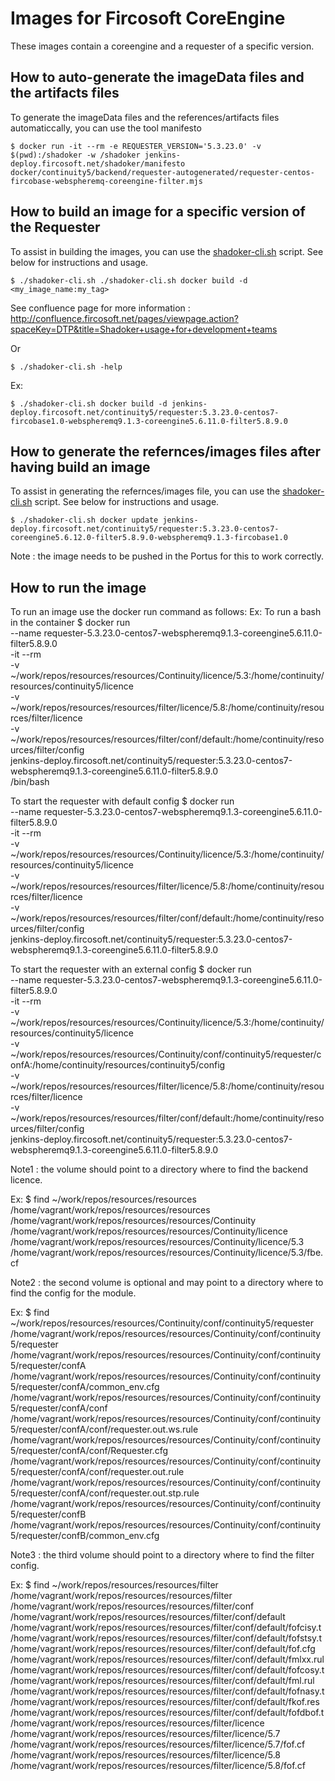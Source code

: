 # Images for Fircosoft CoreEngine
These images contain a coreengine and a requester of a specific version.

## How to auto-generate the imageData files and the artifacts files
To generate the imageData files and the references/artifacts files automaticcally, you can use the tool manifesto

    $ docker run -it --rm -e REQUESTER_VERSION='5.3.23.0' -v $(pwd):/shadoker -w /shadoker jenkins-deploy.fircosoft.net/shadoker/manifesto docker/continuity5/backend/requester-autogenerated/requester-centos-fircobase-webspheremq-coreengine-filter.mjs

## How to build an image for a specific version of the Requester
To assist in building the images, you can use the [shadoker-cli.sh](shadoker-cli.sh) script. See below for instructions and usage.

    $ ./shadoker-cli.sh ./shadoker-cli.sh docker build -d <my_image_name:my_tag>

See confluence page for more information : http://confluence.fircosoft.net/pages/viewpage.action?spaceKey=DTP&title=Shadoker+usage+for+development+teams

Or 

    $ ./shadoker-cli.sh -help

Ex:

    $ ./shadoker-cli.sh docker build -d jenkins-deploy.fircosoft.net/continuity5/requester:5.3.23.0-centos7-fircobase1.0-webspheremq9.1.3-coreengine5.6.11.0-filter5.8.9.0

## How to generate the refernces/images files after having build an image
To assist in generating the refernces/images file, you can use the [shadoker-cli.sh](shadoker-cli.sh) script. See below for instructions and usage.

    $ ./shadoker-cli.sh docker update jenkins-deploy.fircosoft.net/continuity5/requester:5.3.23.0-centos7-coreengine5.6.12.0-filter5.8.9.0-webspheremq9.1.3-fircobase1.0

Note : the image needs to be pushed in the Portus for this to work correctly.

## How to run the image
To run an image use the docker run command as follows:
Ex:
To run a bash in the container
    $ docker run \
        --name requester-5.3.23.0-centos7-webspheremq9.1.3-coreengine5.6.11.0-filter5.8.9.0 \
        -it --rm \
        -v ~/work/repos/resources/resources/Continuity/licence/5.3:/home/continuity/resources/continuity5/licence \
        -v ~/work/repos/resources/resources/filter/licence/5.8:/home/continuity/resources/filter/licence \
        -v ~/work/repos/resources/resources/filter/conf/default:/home/continuity/resources/filter/config \
        jenkins-deploy.fircosoft.net/continuity5/requester:5.3.23.0-centos7-webspheremq9.1.3-coreengine5.6.11.0-filter5.8.9.0 \
        /bin/bash

To start the requester with default config
    $ docker run \
        --name requester-5.3.23.0-centos7-webspheremq9.1.3-coreengine5.6.11.0-filter5.8.9.0 \
        -it --rm \
        -v ~/work/repos/resources/resources/Continuity/licence/5.3:/home/continuity/resources/continuity5/licence \
        -v ~/work/repos/resources/resources/filter/licence/5.8:/home/continuity/resources/filter/licence \
        -v ~/work/repos/resources/resources/filter/conf/default:/home/continuity/resources/filter/config \
        jenkins-deploy.fircosoft.net/continuity5/requester:5.3.23.0-centos7-webspheremq9.1.3-coreengine5.6.11.0-filter5.8.9.0

To start the requester with an external config
    $ docker run \
        --name requester-5.3.23.0-centos7-webspheremq9.1.3-coreengine5.6.11.0-filter5.8.9.0 \
        -it --rm \
        -v ~/work/repos/resources/resources/Continuity/licence/5.3:/home/continuity/resources/continuity5/licence \
        -v ~/work/repos/resources/resources/Continuity/conf/continuity5/requester/confA:/home/continuity/resources/continuity5/config \
        -v ~/work/repos/resources/resources/filter/licence/5.8:/home/continuity/resources/filter/licence \
        -v ~/work/repos/resources/resources/filter/conf/default:/home/continuity/resources/filter/config \
        jenkins-deploy.fircosoft.net/continuity5/requester:5.3.23.0-centos7-webspheremq9.1.3-coreengine5.6.11.0-filter5.8.9.0

Note1 : the volume should point to a directory where to find the backend licence.

Ex:
    $ find ~/work/repos/resources/resources
    /home/vagrant/work/repos/resources/resources
    /home/vagrant/work/repos/resources/resources/Continuity
    /home/vagrant/work/repos/resources/resources/Continuity/licence
    /home/vagrant/work/repos/resources/resources/Continuity/licence/5.3
    /home/vagrant/work/repos/resources/resources/Continuity/licence/5.3/fbe.cf


Note2 : the second volume is optional and may point to a directory where to find the config for the module.

Ex:
    $ find ~/work/repos/resources/resources/Continuity/conf/continuity5/requester 
    /home/vagrant/work/repos/resources/resources/Continuity/conf/continuity5/requester
    /home/vagrant/work/repos/resources/resources/Continuity/conf/continuity5/requester/confA
    /home/vagrant/work/repos/resources/resources/Continuity/conf/continuity5/requester/confA/common_env.cfg
    /home/vagrant/work/repos/resources/resources/Continuity/conf/continuity5/requester/confA/conf
    /home/vagrant/work/repos/resources/resources/Continuity/conf/continuity5/requester/confA/conf/requester.out.ws.rule
    /home/vagrant/work/repos/resources/resources/Continuity/conf/continuity5/requester/confA/conf/Requester.cfg
    /home/vagrant/work/repos/resources/resources/Continuity/conf/continuity5/requester/confA/conf/requester.out.rule
    /home/vagrant/work/repos/resources/resources/Continuity/conf/continuity5/requester/confA/conf/requester.out.stp.rule
    /home/vagrant/work/repos/resources/resources/Continuity/conf/continuity5/requester/confB
    /home/vagrant/work/repos/resources/resources/Continuity/conf/continuity5/requester/confB/common_env.cfg


Note3 : the third volume should point to a directory where to find the filter config.

Ex:
    $ find ~/work/repos/resources/resources/filter 
    /home/vagrant/work/repos/resources/resources/filter
    /home/vagrant/work/repos/resources/resources/filter/conf
    /home/vagrant/work/repos/resources/resources/filter/conf/default
    /home/vagrant/work/repos/resources/resources/filter/conf/default/fofcisy.t
    /home/vagrant/work/repos/resources/resources/filter/conf/default/fofstsy.t
    /home/vagrant/work/repos/resources/resources/filter/conf/default/fof.cfg
    /home/vagrant/work/repos/resources/resources/filter/conf/default/fmlxx.rul
    /home/vagrant/work/repos/resources/resources/filter/conf/default/fofcosy.t
    /home/vagrant/work/repos/resources/resources/filter/conf/default/fml.rul
    /home/vagrant/work/repos/resources/resources/filter/conf/default/fofnasy.t
    /home/vagrant/work/repos/resources/resources/filter/conf/default/fkof.res
    /home/vagrant/work/repos/resources/resources/filter/conf/default/fofdbof.t
    /home/vagrant/work/repos/resources/resources/filter/licence
    /home/vagrant/work/repos/resources/resources/filter/licence/5.7
    /home/vagrant/work/repos/resources/resources/filter/licence/5.7/fof.cf
    /home/vagrant/work/repos/resources/resources/filter/licence/5.8
    /home/vagrant/work/repos/resources/resources/filter/licence/5.8/fof.cf
